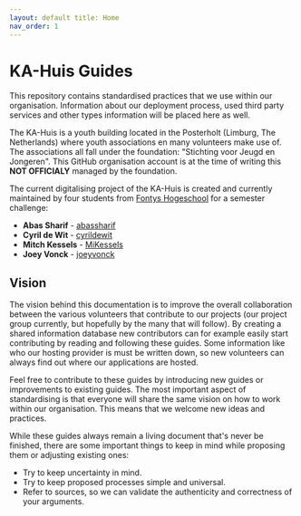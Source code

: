 ```yaml
---
layout: default title: Home
nav_order: 1
---
```


# KA-Huis Guides

This repository contains standardised practices that we use within our organisation. Information about our deployment
process, used third party services and other types information will be placed here as well.

The KA-Huis is a youth building located in the Posterholt (Limburg, The Netherlands) where youth associations en many
volunteers make use of. The associations all fall under the foundation: "Stichting voor Jeugd en Jongeren". This GitHub
organisation account is at the time of writing this **NOT OFFICIALY** managed by the foundation.

The current digitalising project of the KA-Huis is created and currently maintained by four students
from [Fontys Hogeschool](https://fontys.nl/) for a semester challenge:

* **Abas Sharif** - [abassharif](https://github.com/abassharif)
* **Cyril de Wit** - [cyrildewit](https://github.com/cyrildewit)
* **Mitch Kessels** - [MiKessels](https://github.com/MiKessels)
* **Joey Vonck** - [joeyvonck](https://github.com/joeyvonck)

## Vision

The vision behind this documentation is to improve the overall collaboration between the various volunteers that
contribute to our projects (our project group currently, but hopefully by the many that will follow). By creating a
shared information database new contributors can for example easily start contributing by reading and following these
guides. Some information like who our hosting provider is must be written down, so new volunteers can always find out
where our applications are hosted.

Feel free to contribute to these guides by introducing new guides or improvements to existing guides. The most important
aspect of standardising is that everyone will share the same vision on how to work within our organisation. This means
that we welcome new ideas and practices.

While these guides always remain a living document that's never be finished, there are some important things to keep in
mind while proposing them or adjusting existing ones:

* Try to keep uncertainty in mind.
* Try to keep proposed processes simple and universal.
* Refer to sources, so we can validate the authenticity and correctness of your arguments.